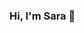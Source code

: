 ### Hi, I'm Sara 👋

<!--
**stjernberg/stjernberg** is a ✨ _special_ ✨ repository because its `README.md` (this file) appears on your GitHub profile.

Here are some ideas to get you started:

- ✨ I’m a Fontend Developer, currently attending the final sprint of Technigo Bootcamp.
- 🌱 I’m currently working on the final assignment, using React and Redux combined with Express and MongoDB for backend storage.
- 🖥️ My tech favourites are React, Redux, CSS and Styled Components.
- 🔥 Passionate about building great user experiences. 
- 📚 Background in education.
- 📫 Check out my portfolio and contact details at https://portfolio-sarastjernberg.netlify.app/

-->
